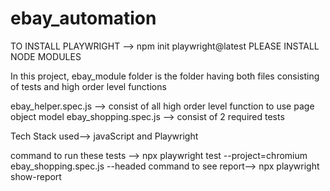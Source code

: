 # ebay_automation

TO INSTALL PLAYWRIGHT --> npm init playwright@latest
PLEASE INSTALL NODE MODULES




In this project, ebay_module folder is the folder having both files consisting of tests and high order level functions

ebay_helper.spec.js --> consist of all high order level function to use page object model
ebay_shopping.spec.js --> consist of 2 required tests

Tech Stack used--> javaScript and Playwright

command to run these tests --> npx playwright test --project=chromium  ebay_shopping.spec.js --headed
command to see report--> npx playwright show-report
